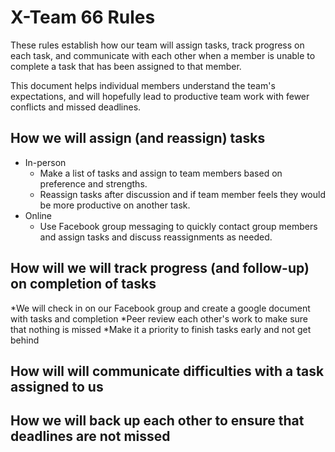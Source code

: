 # X-Team 66 Rules

These rules establish how our team will assign tasks,
track progress on each task, and communicate with each other 
when a member is unable to complete a task that has been assigned to that member.

This document helps individual members understand the team's expectations,
and will hopefully lead to productive team work with fewer conflicts
and missed deadlines.

## How we will assign (and reassign) tasks
* In-person
  * Make a list of tasks and assign to team members based on preference and strengths. 
  * Reassign tasks after discussion and if team member feels they would be more productive on another task.
* Online
  * Use Facebook group messaging to quickly contact group members and assign tasks and discuss reassignments as needed.

## How will we will track progress (and follow-up) on completion of tasks
*We will check in on our Facebook group and create a google document with tasks and completion
*Peer review each other's work to make sure that nothing is missed
*Make it a priority to finish tasks early and not get behind

## How will will communicate difficulties with a task assigned to us



## How we will back up each other to ensure that deadlines are not missed





